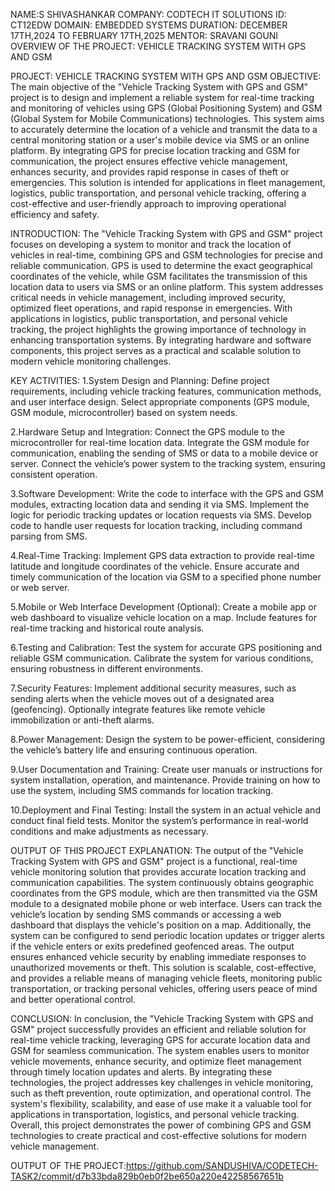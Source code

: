 NAME:S SHIVASHANKAR
COMPANY: CODTECH IT SOLUTIONS 
ID: CT12EDW
DOMAIN: EMBEDDED SYSTEMS 
DURATION: DECEMBER 17TH,2024 TO FEBRUARY 17TH,2025 
MENTOR: SRAVANI GOUNI 
OVERVIEW OF THE PROJECT: VEHICLE TRACKING SYSTEM WITH GPS AND GSM

PROJECT: VEHICLE TRACKING SYSTEM WITH GPS AND GSM 
OBJECTIVE: The main objective of the "Vehicle Tracking System with GPS and GSM" project is to design and implement a reliable system for real-time tracking and monitoring of vehicles using GPS (Global Positioning System) and GSM (Global System for Mobile Communications) technologies. This system aims to accurately determine the location of a vehicle and transmit the data to a central monitoring station or a user's mobile device via SMS or an online platform. By integrating GPS for precise location tracking and GSM for communication, the project ensures effective vehicle management, enhances security, and provides rapid response in cases of theft or emergencies. This solution is intended for applications in fleet management, logistics, public transportation, and personal vehicle tracking, offering a cost-effective and user-friendly approach to improving operational efficiency and safety.

INTRODUCTION: The "Vehicle Tracking System with GPS and GSM" project focuses on developing a system to monitor and track the location of vehicles in real-time, combining GPS and GSM technologies for precise and reliable communication. GPS is used to determine the exact geographical coordinates of the vehicle, while GSM facilitates the transmission of this location data to users via SMS or an online platform. This system addresses critical needs in vehicle management, including improved security, optimized fleet operations, and rapid response in emergencies. With applications in logistics, public transportation, and personal vehicle tracking, the project highlights the growing importance of technology in enhancing transportation systems. By integrating hardware and software components, this project serves as a practical and scalable solution to modern vehicle monitoring challenges.

KEY ACTIVITIES: 
1.System Design and Planning: Define project requirements, including vehicle tracking features, communication methods, and user interface design. Select appropriate components (GPS module, GSM module, microcontroller) based on system needs.

2.Hardware Setup and Integration: Connect the GPS module to the microcontroller for real-time location data. Integrate the GSM module for communication, enabling the sending of SMS or data to a mobile device or server. Connect the vehicle’s power system to the tracking system, ensuring consistent operation.

3.Software Development: Write the code to interface with the GPS and GSM modules, extracting location data and sending it via SMS. Implement the logic for periodic tracking updates or location requests via SMS. Develop code to handle user requests for location tracking, including command parsing from SMS.

4.Real-Time Tracking: Implement GPS data extraction to provide real-time latitude and longitude coordinates of the vehicle. Ensure accurate and timely communication of the location via GSM to a specified phone number or web server.

5.Mobile or Web Interface Development (Optional): Create a mobile app or web dashboard to visualize vehicle location on a map. Include features for real-time tracking and historical route analysis.

6.Testing and Calibration: Test the system for accurate GPS positioning and reliable GSM communication. Calibrate the system for various conditions, ensuring robustness in different environments.

7.Security Features: Implement additional security measures, such as sending alerts when the vehicle moves out of a designated area (geofencing). Optionally integrate features like remote vehicle immobilization or anti-theft alarms.

8.Power Management: Design the system to be power-efficient, considering the vehicle’s battery life and ensuring continuous operation.

9.User Documentation and Training: Create user manuals or instructions for system installation, operation, and maintenance. Provide training on how to use the system, including SMS commands for location tracking.

10.Deployment and Final Testing: Install the system in an actual vehicle and conduct final field tests. Monitor the system’s performance in real-world conditions and make adjustments as necessary.

OUTPUT OF THIS PROJECT EXPLANATION: The output of the "Vehicle Tracking System with GPS and GSM" project is a functional, real-time vehicle monitoring solution that provides accurate location tracking and communication capabilities. The system continuously obtains geographic coordinates from the GPS module, which are then transmitted via the GSM module to a designated mobile phone or web interface. Users can track the vehicle’s location by sending SMS commands or accessing a web dashboard that displays the vehicle's position on a map. Additionally, the system can be configured to send periodic location updates or trigger alerts if the vehicle enters or exits predefined geofenced areas. The output ensures enhanced vehicle security by enabling immediate responses to unauthorized movements or theft. This solution is scalable, cost-effective, and provides a reliable means of managing vehicle fleets, monitoring public transportation, or tracking personal vehicles, offering users peace of mind and better operational control.

CONCLUSION: In conclusion, the "Vehicle Tracking System with GPS and GSM" project successfully provides an efficient and reliable solution for real-time vehicle tracking, leveraging GPS for accurate location data and GSM for seamless communication. The system enables users to monitor vehicle movements, enhance security, and optimize fleet management through timely location updates and alerts. By integrating these technologies, the project addresses key challenges in vehicle monitoring, such as theft prevention, route optimization, and operational control. The system's flexibility, scalability, and ease of use make it a valuable tool for applications in transportation, logistics, and personal vehicle tracking. Overall, this project demonstrates the power of combining GPS and GSM technologies to create practical and cost-effective solutions for modern vehicle management.

OUTPUT OF THE PROJECT:https://github.com/SANDUSHIVA/CODETECH-TASK2/commit/d7b33bda829b0eb0f2be650a220e42258567651b
